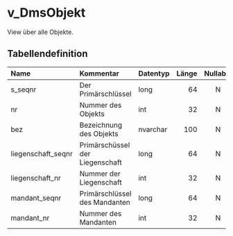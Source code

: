 # v_DmsObjekt

View über alle Objekte.

## Tabellendefinition

| Name               | Kommentar                       | Datentyp | Länge | Nullable |
| :----------------- | :------------------------------ | :------- | ----: | :------: |
| s_seqnr            | Der Primärschlüssel             | long     |    64 |    N     |
| nr                 | Nummer des Objekts              | int      |    32 |    N     |
| bez                | Bezeichnung des Objekts         | nvarchar |   100 |    N     |
| liegenschaft_seqnr | Primärschüssel der Liegenschaft | long     |    64 |    N     |
| liegenschaft_nr    | Nummer der Liegenschaft         | int      |    32 |    N     |
| mandant_seqnr      | Primärschlüssel des Mandanten   | long     |    64 |    N     |
| mandant_nr         | Nummer des Mandanten            | int      |    32 |    N     |
